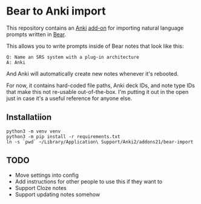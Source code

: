 # Bear to Anki import

This repository contains an [Anki](https://apps.ankiweb.net/) [add-on](https://addon-docs.ankiweb.net/) for importing natural language prompts written in [Bear](https://bear.app/).

This allows you to write prompts inside of Bear notes that look like this:

    Q: Name an SRS system with a plug-in architecture
    A: Anki

And Anki will automatically create new notes whenever it's rebooted.

For now, it contains hard-coded file paths, Anki deck IDs, and note type IDs
that make this not re-usable out-of-the-box. I'm putting it out in the open just
in case it's a useful reference for anyone else.

## Installatiion

    python3 -m venv venv
    python3 -m pip install -r requirements.txt
    ln -s `pwd` ~/Library/Application\ Support/Anki2/addons21/bear-import

## TODO

- Move settings into config
- Add instructions for other people to use this if they want to
- Support Cloze notes
- Support updating notes somehow
